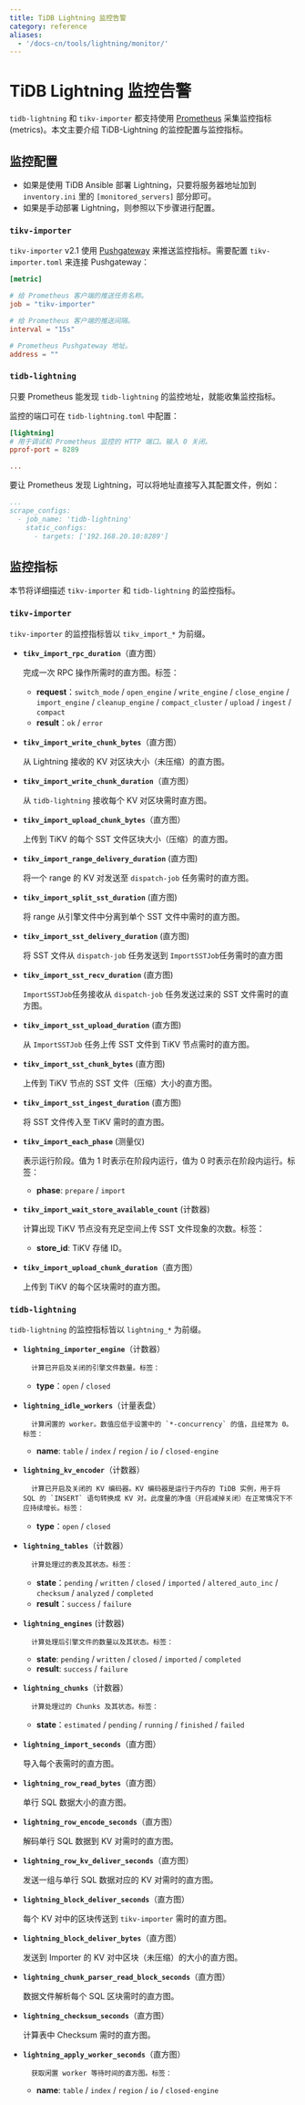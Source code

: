 ```yaml
---
title: TiDB Lightning 监控告警
category: reference
aliases:
  - '/docs-cn/tools/lightning/monitor/'
---
```


# TiDB Lightning 监控告警

`tidb-lightning` 和 `tikv-importer` 都支持使用 [Prometheus](https://prometheus.io/) 采集监控指标 (metrics)。本文主要介绍 TiDB-Lightning 的监控配置与监控指标。

## 监控配置

- 如果是使用 TiDB Ansible 部署 Lightning，只要将服务器地址加到 `inventory.ini` 里的 `[monitored_servers]` 部分即可。
- 如果是手动部署 Lightning，则参照以下步骤进行配置。

### `tikv-importer`

`tikv-importer` v2.1 使用 [Pushgateway](https://github.com/prometheus/pushgateway) 来推送监控指标。需要配置 `tikv-importer.toml` 来连接 Pushgateway：

```toml
[metric]

# 给 Prometheus 客户端的推送任务名称。
job = "tikv-importer"

# 给 Prometheus 客户端的推送间隔。
interval = "15s"

# Prometheus Pushgateway 地址。
address = ""
```

### `tidb-lightning`

只要 Prometheus 能发现 `tidb-lightning` 的监控地址，就能收集监控指标。

监控的端口可在 `tidb-lightning.toml` 中配置：

```toml
[lightning]
# 用于调试和 Prometheus 监控的 HTTP 端口。输入 0 关闭。
pprof-port = 8289

...
```

要让 Prometheus 发现 Lightning，可以将地址直接写入其配置文件，例如：

```yaml
...
scrape_configs:
  - job_name: 'tidb-lightning'
    static_configs:
      - targets: ['192.168.20.10:8289']
```

## 监控指标

本节将详细描述 `tikv-importer` 和 `tidb-lightning` 的监控指标。

### `tikv-importer`

`tikv-importer` 的监控指标皆以 `tikv_import_*` 为前缀。

- **`tikv_import_rpc_duration`**（直方图）
    
    完成一次 RPC 操作所需时的直方图。标签：
    
    - **request**：`switch_mode` / `open_engine` / `write_engine` / `close_engine` / `import_engine` / `cleanup_engine` / `compact_cluster` / `upload` / `ingest` / `compact`
    - **result**：`ok` / `error`
- **`tikv_import_write_chunk_bytes`**（直方图）
    
    从 Lightning 接收的 KV 对区块大小（未压缩）的直方图。

- **`tikv_import_write_chunk_duration`**（直方图）
    
    从 `tidb-lightning` 接收每个 KV 对区块需时直方图。

- **`tikv_import_upload_chunk_bytes`**（直方图）
    
    上传到 TiKV 的每个 SST 文件区块大小（压缩）的直方图。

- **`tikv_import_range_delivery_duration`** (直方图)
    
    将一个 range 的 KV 对发送至 `dispatch-job` 任务需时的直方图。

- **`tikv_import_split_sst_duration`** (直方图)
    
    将 range 从引擎文件中分离到单个 SST 文件中需时的直方图。

- **`tikv_import_sst_delivery_duration`** (直方图)
    
    将 SST 文件从 `dispatch-job` 任务发送到 `ImportSSTJob`任务需时的直方图

- **`tikv_import_sst_recv_duration`** (直方图)
    
    `ImportSSTJob`任务接收从 `dispatch-job` 任务发送过来的 SST 文件需时的直方图。

- **`tikv_import_sst_upload_duration`** (直方图)
    
    从 `ImportSSTJob` 任务上传 SST 文件到 TiKV 节点需时的直方图。

- **`tikv_import_sst_chunk_bytes`** (直方图)
    
    上传到 TiKV 节点的 SST 文件（压缩）大小的直方图。

- **`tikv_import_sst_ingest_duration`** (直方图)
    
    将 SST 文件传入至 TiKV 需时的直方图。

- **`tikv_import_each_phase`** (测量仪)
    
    表示运行阶段。值为 1 时表示在阶段内运行，值为 0 时表示在阶段内运行。标签：
    
    - **phase**: `prepare` / `import`
- **`tikv_import_wait_store_available_count`** (计数器)
    
    计算出现 TiKV 节点没有充足空间上传 SST 文件现象的次数。标签：
    
    - **store_id**: TiKV 存储 ID。
- **`tikv_import_upload_chunk_duration`**（直方图）
    
    上传到 TiKV 的每个区块需时的直方图。

### `tidb-lightning`

`tidb-lightning` 的监控指标皆以 `lightning_*` 为前缀。

- **`lightning_importer_engine`**（计数器）
    
        计算已开启及关闭的引擎文件数量。标签：
        
    
    - **type**：`open` / `closed`
- **`lightning_idle_workers`**（计量表盘）
    
        计算闲置的 worker。数值应低于设置中的 `*-concurrency` 的值，且经常为 0。标签：
        
    
    - **name**: `table` / `index` / `region` / `io` / `closed-engine`
- **`lightning_kv_encoder`**（计数器）
    
        计算已开启及关闭的 KV 编码器。KV 编码器是运行于内存的 TiDB 实例，用于将 SQL 的 `INSERT` 语句转换成 KV 对。此度量的净值（开启减掉关闭）在正常情况下不应持续增长。标签：
        
    
    - **type**：`open` / `closed`
- **`lightning_tables`**（计数器）
    
        计算处理过的表及其状态。标签：
        
    
    - **state**：`pending` / `written` / `closed` / `imported` / `altered_auto_inc` / `checksum` / `analyzed` / `completed`
    - **result**：`success` / `failure`
- **`lightning_engines`** (计数器)
    
        计算处理后引擎文件的数量以及其状态。标签：
        
    
    - **state**: `pending` / `written` / `closed` / `imported` / `completed`
    - **result**: `success` / `failure`
- **`lightning_chunks`**（计数器）
    
        计算处理过的 Chunks 及其状态。标签：
        
    
    - **state**：`estimated` / `pending` / `running` / `finished` / `failed`
- **`lightning_import_seconds`**（直方图）
    
    导入每个表需时的直方图。

- **`lightning_row_read_bytes`**（直方图）
    
    单行 SQL 数据大小的直方图。

- **`lightning_row_encode_seconds`**（直方图）
    
    解码单行 SQL 数据到 KV 对需时的直方图。

- **`lightning_row_kv_deliver_seconds`**（直方图）
    
    发送一组与单行 SQL 数据对应的 KV 对需时的直方图。

- **`lightning_block_deliver_seconds`**（直方图）
    
    每个 KV 对中的区块传送到 `tikv-importer` 需时的直方图。

- **`lightning_block_deliver_bytes`**（直方图）
    
    发送到 Importer 的 KV 对中区块（未压缩）的大小的直方图。

- **`lightning_chunk_parser_read_block_seconds`**（直方图）
    
    数据文件解析每个 SQL 区块需时的直方图。

- **`lightning_checksum_seconds`**（直方图）
    
    计算表中 Checksum 需时的直方图。

- **`lightning_apply_worker_seconds`**（直方图）
    
        获取闲置 worker 等待时间的直方图。标签：
        
    
    - **name**: `table` / `index` / `region` / `io` / `closed-engine`